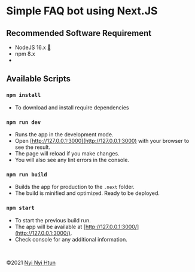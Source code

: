 # Simple FAQ bot using Next.JS

## Recommended Software Requirement

- NodeJS 16.x [🔗](https://nodejs.org/en/download/)
- npm 8.x
-

## Available Scripts

### `npm install`

- To download and install require dependencies

### `npm run dev`

- Runs the app in the development mode.
- Open [http://127.0.0.1:3000](http://127.0.0.1:3000) with your browser to see the result.
- The page will reload if you make changes.
- You will also see any lint errors in the console.

### `npm run build`

- Builds the app for production to the `.next` folder.
- The build is minified and optimized. Ready to be deployed.

### `npm start`

- To start the previous build run.
- The app will be available at [http://127.0.0.1:3000/](http://127.0.0.1:3000/).
- Check console for any additional information.

<br />

&copy;2021 [Nyi Nyi Htun](https://github.com/nyintosh/)
